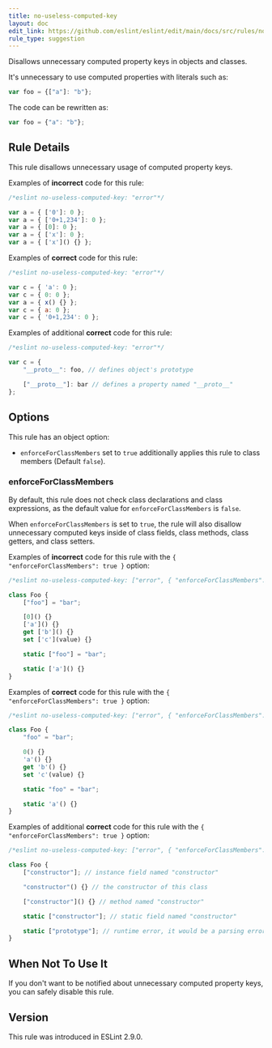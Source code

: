 ```yaml
---
title: no-useless-computed-key
layout: doc
edit_link: https://github.com/eslint/eslint/edit/main/docs/src/rules/no-useless-computed-key.md
rule_type: suggestion
---
```


<!--FIXABLE-->

Disallows unnecessary computed property keys in objects and classes.

It's unnecessary to use computed properties with literals such as:

```js
var foo = {["a"]: "b"};
```

The code can be rewritten as:

```js
var foo = {"a": "b"};
```

## Rule Details

This rule disallows unnecessary usage of computed property keys.

Examples of **incorrect** code for this rule:

```js
/*eslint no-useless-computed-key: "error"*/

var a = { ['0']: 0 };
var a = { ['0+1,234']: 0 };
var a = { [0]: 0 };
var a = { ['x']: 0 };
var a = { ['x']() {} };
```

Examples of **correct** code for this rule:

```js
/*eslint no-useless-computed-key: "error"*/

var c = { 'a': 0 };
var c = { 0: 0 };
var a = { x() {} };
var c = { a: 0 };
var c = { '0+1,234': 0 };
```

Examples of additional **correct** code for this rule:

```js
/*eslint no-useless-computed-key: "error"*/

var c = {
    "__proto__": foo, // defines object's prototype

    ["__proto__"]: bar // defines a property named "__proto__"
};
```

## Options

This rule has an object option:

* `enforceForClassMembers` set to `true` additionally applies this rule to class members (Default `false`).

### enforceForClassMembers

By default, this rule does not check class declarations and class expressions,
as the default value for `enforceForClassMembers` is `false`.

When `enforceForClassMembers` is set to `true`, the rule will also disallow unnecessary computed keys inside of class fields, class methods, class getters, and class setters.

Examples of **incorrect** code for this rule with the `{ "enforceForClassMembers": true }` option:

```js
/*eslint no-useless-computed-key: ["error", { "enforceForClassMembers": true }]*/

class Foo {
    ["foo"] = "bar";

    [0]() {}
    ['a']() {}
    get ['b']() {}
    set ['c'](value) {}

    static ["foo"] = "bar";

    static ['a']() {}
}
```

Examples of **correct** code for this rule with the `{ "enforceForClassMembers": true }` option:

```js
/*eslint no-useless-computed-key: ["error", { "enforceForClassMembers": true }]*/

class Foo {
    "foo" = "bar";

    0() {}
    'a'() {}
    get 'b'() {}
    set 'c'(value) {}

    static "foo" = "bar";

    static 'a'() {}
}
```

Examples of additional **correct** code for this rule with the `{ "enforceForClassMembers": true }` option:

```js
/*eslint no-useless-computed-key: ["error", { "enforceForClassMembers": true }]*/

class Foo {
    ["constructor"]; // instance field named "constructor"

    "constructor"() {} // the constructor of this class

    ["constructor"]() {} // method named "constructor"

    static ["constructor"]; // static field named "constructor"

    static ["prototype"]; // runtime error, it would be a parsing error without `[]`
}
```

## When Not To Use It

If you don't want to be notified about unnecessary computed property keys, you can safely disable this rule.

## Version

This rule was introduced in ESLint 2.9.0.
